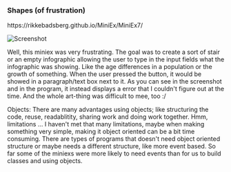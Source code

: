 <h3>Shapes (of frustration)</h3>

<p>https://rikkebadsberg.github.io/MiniEx/MiniEx7/</p>

![Screenshot](https://rikkebadsberg.github.io/MiniEx/MiniEx7/screenshot.png)

<p>Well, this miniex was very frustrating. The goal was to create a sort of stair or an empty infographic allowing the user to type in the input fields what the infographic was showing. Like the age differences in a population or the growth of something. When the user pressed the button, it would be showed in a paragraph/text box next to it. As you can see in the screenshot and in the program, it instead displays a error that I couldn't figure out at the time. And the whole art-thing was difficult to mee, too :/ </p>

<p>Objects: There are many advantages using objects; like structuring the code, reuse, readablitity, sharing work and doing work together. Hmm, limitations ... I haven't met that many limitations, maybe when making something very simple, making it object oriented can be a bit time consuming. There are types of programs that doesn't need object oriented structure or maybe needs a different structure, like more event based. So far some of the miniexs were more likely to need events than for us to build classes and using objects.</p>
